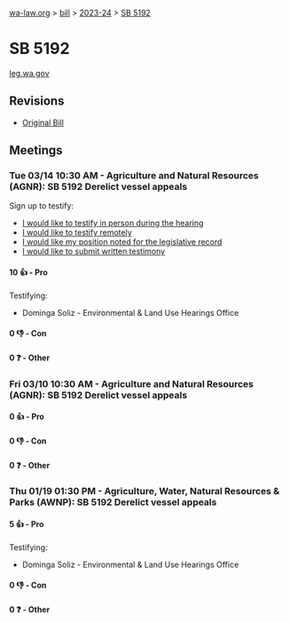 [wa-law.org](/) > [bill](/bill/) > [2023-24](/bill/2023-24/) > [SB 5192](/bill/2023-24/sb/5192/)

# SB 5192
[leg.wa.gov](https://app.leg.wa.gov/billsummary?BillNumber=5192&Year=2023&Initiative=false)

## Revisions
* [Original Bill](1/)

## Meetings
### Tue 03/14 10:30 AM - Agriculture and Natural Resources (AGNR): SB 5192 Derelict vessel appeals
Sign up to testify:
* [I would like to testify in person during the hearing](https://app.leg.wa.gov/csi/Testifier/Add?chamber=House&mId=30956&aId=153055&caId=21961&tId=1)
* [I would like to testify remotely](https://app.leg.wa.gov/csi/Testifier/Add?chamber=House&mId=30956&aId=153055&caId=21961&tId=2)
* [I would like my position noted for the legislative record](https://app.leg.wa.gov/csi/Testifier/Add?chamber=House&mId=30956&aId=153055&caId=21961&tId=3)
* [I would like to submit written testimony](https://app.leg.wa.gov/csi/Testifier/Add?chamber=House&mId=30956&aId=153055&caId=21961&tId=4)

#### 10 👍 - Pro
Testifying:
* Dominga Soliz - Environmental & Land Use Hearings Office

#### 0 👎 - Con

#### 0 ❓ - Other

### Fri 03/10 10:30 AM - Agriculture and Natural Resources (AGNR): SB 5192 Derelict vessel appeals
#### 0 👍 - Pro

#### 0 👎 - Con

#### 0 ❓ - Other

### Thu 01/19 01:30 PM - Agriculture, Water, Natural Resources & Parks (AWNP): SB 5192 Derelict vessel appeals
#### 5 👍 - Pro
Testifying:
* Dominga Soliz - Environmental & Land Use Hearings Office

#### 0 👎 - Con

#### 0 ❓ - Other
